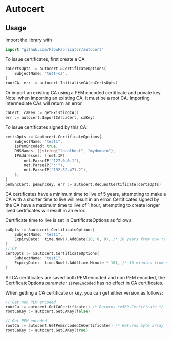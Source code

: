 # Autocert

## Usage

Import the library with 
``` go
import "github.com/FlowFabricator/autocert"
```

To issue certificates, first create a CA
``` go
caCertsOpts := autocert.&CertificateOptions{
	SubjectName: "test-ca",
}
rootCA, err := autocert.InitialiseCA(caCertsOpts)
```

Or import an existing CA using a PEM encoded certificate and private key. Note: when importing an existing CA, it must be a root CA. Importing intermediate CAs will return an error
``` go
caCert, caKey := getExistingCA()
err := autocert.ImportCA(caCert, caKey)
```

To issue certificates signed by this CA:
``` go
certsOpts := &autocert.CertificateOptions{
	SubjectName: "test1",
	IsPemEncoded: true,
	DNSNames: []string{"localhost", "mydomain"},
	IPAddresses: []net.IP{
		net.ParseIP("127.0.0.1"),
		net.ParseIP("::"),
		net.ParseIP("192.32.471.2"),
	},
}
pemEncCert, pemEncKey, err := autocert.RequestCertificate(certsOpts)
```

CA certificates have a minimum time to live of 5 years, attempting to make a CA with a shorter time to live will result in an error. Certificates signed by the CA have a maximum time to live of 1 hour, attempting to create longer lived certificates will result in an error.

Certificate time to live is set in CertificateOptions as follows:
``` go
caOpts := &autocert.CertificateOptions{
    SubjectName: "test1", 
    ExpiryDate:  time.Now().AddDate(10, 0, 0), /* 10 years from now */
}
// Or
certOpts := &autocert.CertificateOptions{
    SubjectName: "test1", 
    ExpiryDate:  time.Now().Add(time.Minute * 10), /* 10 minutes from now */
}
```

All CA certificates are saved both PEM encoded and non PEM encoded, the CertificateOptions parameter ```IsPemEncoded``` has no effect in CA certificates.

When getting a CA certificate or key, you can get either version as follows:
``` go
// Get non PEM encoded
rootCa := autocert.GetCACertificate() /* Returns *x509.Certificate */
rootCaKey := autocert.GetCAKey(false)

// Get PEM encoded
rootCa := autocert.GetPemEncodedCACertificate() /* Returns byte array */
rootCaKey := autocert.GetCAKey(true)
```